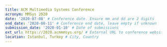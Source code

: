 ```yaml
---
title: ACM Multimedia Systems Conference
acronym: MMSys 2020
date: '2020-07-08' # Conference date. Ensure mm and dd are 2 digits
end_date: '2020-08-11' # Conference end date, leave empty if unknown
submission_date: '2020-01-10' # Date of submissions
ext_url: https://2020.acmmmsys.org/ # External URL to conference website
location: Istanbul, Turkey # City, Country
---
```

